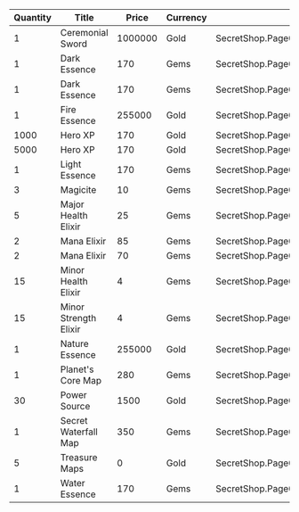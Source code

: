 | Quantity | Title | Price | Currency |  Dev Name |
| -------- | ----- | ----- | -------- |  -------- |
| 1 | Ceremonial Sword | 1000000 | Gold | SecretShop.Page02.CharShard.08 |
| 1 | Dark Essence | 170 | Gems | SecretShop.Page02.Reagent.19 |
| 1 | Dark Essence | 170 | Gems | SecretShop.Page02.UnderworldTrader.14 |
| 1 | Fire Essence | 255000 | Gold | SecretShop.Page02.Shard.02 |
| 1000 | Hero XP | 170 | Gold | SecretShop.Page02.Misc.05 |
| 5000 | Hero XP | 170 | Gold | SecretShop.Page02.Misc.06 |
| 1 | Light Essence | 170 | Gems | SecretShop.Page02.Reagent.23 |
| 3 | Magicite | 10 | Gems | SecretShop.Page02.Ore.02 |
| 5 | Major Health Elixir | 25 | Gems | SecretShop.Page02.Elixir.06 |
| 2 | Mana Elixir | 85 | Gems | SecretShop.Page02.Elixir.08 |
| 2 | Mana Elixir | 70 | Gems | SecretShop.Page02.UnderworldTrader.05 |
| 15 | Minor Health Elixir | 4 | Gems | SecretShop.Page02.UnderworldTrader.04 |
| 15 | Minor Strength Elixir | 4 | Gems | SecretShop.Page02.Elixir.10 |
| 1 | Nature Essence | 255000 | Gold | SecretShop.Page02.Reagent.10 |
| 1 | Planet's Core Map | 280 | Gems | SecretShop.Page02.UnderworldTrader.27 |
| 30 | Power Source | 1500 | Gold | SecretShop.Page02.UnderworldTraderGold.01 |
| 1 | Secret Waterfall Map | 350 | Gems | SecretShop.Page02.TreasureMap.11 |
| 5 | Treasure Maps | 0 | Gold | SecretShop.Page02.Free.02 |
| 1 | Water Essence | 170 | Gems | SecretShop.Page02.Reagent.18 |

